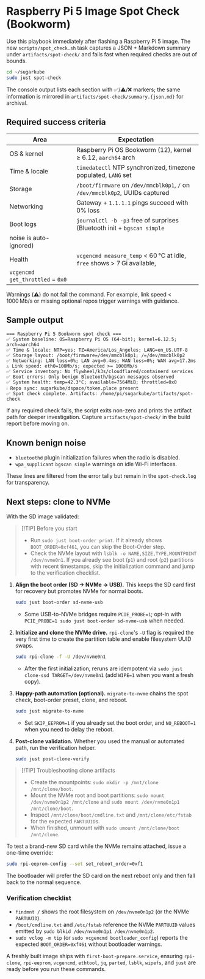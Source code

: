 # Raspberry Pi 5 Image Spot Check (Bookworm)

Use this playbook immediately after flashing a Raspberry Pi 5 image. The new
`scripts/spot_check.sh` task captures a JSON + Markdown summary under
`artifacts/spot-check/` and fails fast when required checks are out of bounds.

```bash
cd ~/sugarkube
sudo just spot-check
```

The console output lists each section with ✅/⚠️/❌ markers; the same information is
mirrored in `artifacts/spot-check/summary.{json,md}` for archival.

## Required success criteria

| Area | Expectation |
|------|-------------|
| OS & kernel | Raspberry Pi OS Bookworm (12), kernel ≥ 6.12, `aarch64` arch |
| Time & locale | `timedatectl` NTP synchronized, timezone populated, `LANG` set |
| Storage | `/boot/firmware` on `/dev/mmcblk0p1`, `/` on `/dev/mmcblk0p2`, UUIDs captured |
| Networking | Gateway + `1.1.1.1` pings succeed with 0% loss |
| Boot logs | `journalctl -b -p3` free of surprises (Bluetooth init + `bgscan simple`
  noise is auto-ignored) |
| Health | `vcgencmd measure_temp` < 60 °C at idle, `free` shows > 7 Gi available,
  `vcgencmd get_throttled` = `0x0` |

Warnings (⚠️) do not fail the command. For example, link speed < 1000 Mb/s or missing
optional repos trigger warnings with guidance.

## Sample output

```
=== Raspberry Pi 5 Bookworm spot check ===
✅ System baseline: OS=Raspberry Pi OS (64-bit); kernel=6.12.5; arch=aarch64
✅ Time & locale: NTP=yes; TZ=America/Los_Angeles; LANG=en_US.UTF-8
✅ Storage layout: /boot/firmware=/dev/mmcblk0p1; /=/dev/mmcblk0p2
✅ Networking: LAN loss=0%; LAN avg=0.4ms; WAN loss=0%; WAN avg=17.2ms
⚠️ Link speed: eth0=100Mb/s; expected >= 1000Mb/s
✅ Service inventory: No flywheel/k3s/cloudflared/containerd services
✅ Boot errors: Only benign Bluetooth/bgscan messages observed
✅ System health: temp=42.3°C; available=7564MiB; throttled=0x0
ℹ️ Repo sync: sugarkube/dspace/token.place present
✅ Spot check complete. Artifacts: /home/pi/sugarkube/artifacts/spot-check
```

If any required check fails, the script exits non-zero and prints the artifact path for
deeper investigation. Capture `artifacts/spot-check/` in the build report before moving
on.

## Known benign noise

* `bluetoothd` plugin initialization failures when the radio is disabled.
* `wpa_supplicant` `bgscan simple` warnings on idle Wi-Fi interfaces.

These lines are filtered from the error tally but remain in the `spot-check.log` for
transparency.

## Next steps: clone to NVMe

With the SD image validated:

> [!TIP] Before you start
> - Run `sudo just boot-order print`. If it already shows `BOOT_ORDER=0xf461`, you can skip the Boot-Order step.
> - Check the NVMe layout with `lsblk -o NAME,SIZE,TYPE,MOUNTPOINT /dev/nvme0n1`. If you already see boot (`p1`) and root (`p2`) partitions with recent timestamps, skip the initialization command and jump to the verification checklist.

1. **Align the boot order (SD → NVMe → USB).** This keeps the SD card first for recovery but promotes NVMe for normal boots.
   ```bash
   sudo just boot-order sd-nvme-usb
   ```
   - Some USB-to-NVMe bridges require `PCIE_PROBE=1`; opt-in with `PCIE_PROBE=1 sudo just boot-order sd-nvme-usb` when needed.

2. **Initialize and clone the NVMe drive.** `rpi-clone`'s `-U` flag is required the very first time to create the partition table and enable filesystem UUID swaps.
   ```bash
   sudo rpi-clone -f -U /dev/nvme0n1
   ```
   - After the first initialization, reruns are idempotent via `sudo just clone-ssd TARGET=/dev/nvme0n1` (add `WIPE=1` when you want a fresh copy).

3. **Happy-path automation (optional).** `migrate-to-nvme` chains the spot check, boot-order preset, clone, and reboot.
   ```bash
   sudo just migrate-to-nvme
   ```
   - Set `SKIP_EEPROM=1` if you already set the boot order, and `NO_REBOOT=1` when you need to delay the reboot.

4. **Post-clone validation.** Whether you used the manual or automated path, run the verification helper.
   ```bash
   sudo just post-clone-verify
   ```

> [!TIP] Troubleshooting clone artifacts
> - Create the mountpoints: `sudo mkdir -p /mnt/clone /mnt/clone/boot`.
> - Mount the NVMe root and boot partitions: `sudo mount /dev/nvme0n1p2 /mnt/clone` and `sudo mount /dev/nvme0n1p1 /mnt/clone/boot`.
> - Inspect `/mnt/clone/boot/cmdline.txt` and `/mnt/clone/etc/fstab` for the expected `PARTUUID`s.
> - When finished, unmount with `sudo umount /mnt/clone/boot /mnt/clone`.

To test a brand-new SD card while the NVMe remains attached, issue a one-time override:

```bash
sudo rpi-eeprom-config --set set_reboot_order=0xf1
```

The bootloader will prefer the SD card on the next reboot only and then fall back to the normal sequence.

### Verification checklist

- `findmnt /` shows the root filesystem on `/dev/nvme0n1p2` (or the NVMe `PARTUUID`).
- `/boot/cmdline.txt` and `/etc/fstab` reference the NVMe `PARTUUID` values emitted by `sudo blkid /dev/nvme0n1p1 /dev/nvme0n1p2`.
- `sudo vclog -m tip` (or `sudo vcgencmd bootloader_config`) reports the expected `BOOT_ORDER=0xf461` without bootloader warnings.

A freshly built image ships with `first-boot-prepare.service`, ensuring `rpi-clone`,
`rpi-eeprom`, `vcgencmd`, `ethtool`, `jq`, `parted`, `lsblk`, `wipefs`, and `just` are
ready before you run these commands.
